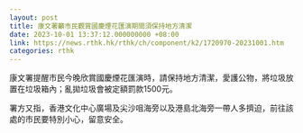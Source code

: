 ```yaml
---
layout: post
title: 康文署籲市民觀賞國慶煙花匯演期間須保持地方清潔
date: 2023-10-01 13:37:12.000000000 +08:00
link: https://news.rthk.hk/rthk/ch/component/k2/1720970-20231001.htm
categories: rthk
---
```


康文署提醒市民今晚欣賞國慶煙花匯演時，請保持地方清潔，愛護公物，將垃圾放置在垃圾箱內；亂拋垃圾會被定額罰款1500元。
 
署方又指，香港文化中心廣場及尖沙咀海旁以及港島北海旁一帶人多擠迫，前往該處的市民要特別小心，留意安全。
